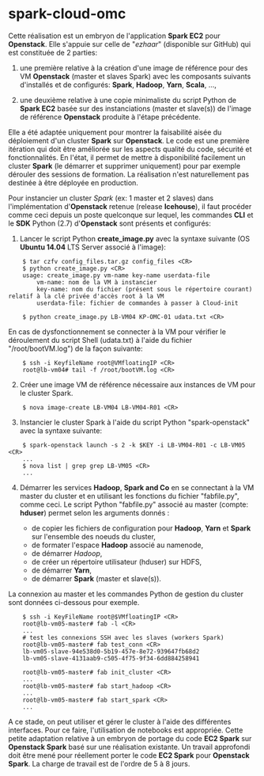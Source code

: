 # spark-cloud-omc
Cette réalisation est un embryon de l'application **Spark EC2** pour **Openstack**. Elle s'appuie sur celle de "_ezhaar_" (disponible sur GitHub) qui est constituée de 2 parties:

1. une première relative à la création d'une image de référence pour des VM **Openstack** (master et slaves Spark) avec les composants suivants d'installés et de configurés: **Spark**, **Hadoop**, **Yarn**, **Scala**, ...,

2. une deuxième relative à une copie minimaliste du script Python de **Spark EC2** basée sur des instanciations (master et slave(s)) de l'image de référence **Openstack** produite à l'étape précédente.

Elle a été adaptée uniquement pour montrer la faisabilité aisée du déploiement d'un cluster **Spark** sur **Openstack**. Le code est une première itération qui doit être améliorée sur les aspects qualité du code, sécurité et fonctionnalités. En l'état, il permet de mettre à disponibilité facilement un cluster **Spark** (le démarrer et supprimer uniquement) pour par exemple dérouler des sessions de formation. La réalisation n'est naturellement pas destinée à être déployée en production.

Pour instancier un cluster *Spark* (ex: 1 master et 2 slaves) dans l'implémentation d'**Openstack** retenue (release **Icehouse**), il faut procéder comme ceci depuis un poste quelconque sur lequel, les commandes **CLI** et le **SDK** Python (2.7) d'**Openstack** sont présents et configurés:

1) Lancer le script Python **create_image.py** avec la syntaxe suivante (OS **Ubuntu 14.04** LTS Server associé à l'image):

```
    $ tar czfv config_files.tar.gz config_files <CR>
    $ python create_image.py <CR>
    usage: create_image.py vm-name key-name userdata-file
        vm-name: nom de la VM à instancier
        key-name: nom du fichier (présent sous le répertoire courant) relatif à la clé privée d'accès root à la VM
        userdata-file: fichier de commandes à passer à Cloud-init
    
    $ python create_image.py LB-VM04 KP-OMC-01 udata.txt <CR>
```

  En cas de dysfonctionnement se connecter à la VM pour vérifier le déroulement du script Shell (udata.txt) à l'aide du fichier "/root/bootVM.log") de la façon suivante:

```
    $ ssh -i KeyfileName root@VMfloatingIP <CR>
    root@lb-vm04# tail -f /root/bootVM.log <CR>
```

2) Créer une image VM de référence nécessaire aux instances de VM pour le cluster Spark.


```
    $ nova image-create LB-VM04 LB-VM04-R01 <CR>
```

3) Instancier le cluster Spark à l'aide du script Python "spark-openstack" avec la syntaxe suivante:

```
    $ spark-openstack launch -s 2 -k $KEY -i LB-VM04-R01 -c LB-VM05 <CR>
    ...
    $ nova list | grep grep LB-VM05 <CR>
    ...
```

4) Démarrer les services **Hadoop**, **Spark and Co** en se connectant à la VM master du cluster et en utilisant les fonctions du fichier "fabfile.py", comme ceci. Le script Python "fabfile.py" associé au master (compte: **hduser**) permet selon les arguments donnés :

    * de copier les fichiers de configuration pour **Hadoop**, **Yarn** et **Spark** sur l'ensemble des noeuds du cluster,
    * de formater l'espace **Hadoop** associé au namenode,
    * de démarrer *Hadoop*,
    * de créer un répertoire utilisateur (hduser) sur HDFS,
    * de démarrer **Yarn**,
    * de démarrer **Spark** (master et slave(s)).

La connexion au master et les commandes Python de gestion du cluster sont données ci-dessous pour exemple.

```
    $ ssh -i KeyFileName root@$VMfloatingIP <CR>
    root@lb-vm05-master# fab -l <CR>
    ...
    # test les connexions SSH avec les slaves (workers Spark)
    root@lb-vm05-master# fab test_conn <CR>
    lb-vm05-slave-94e538d0-5b19-457e-8e72-939647fb68d2
    lb-vm05-slave-4131aab9-c505-4f75-9f34-6dd884258941
    
    root@lb-vm05-master# fab init_cluster <CR>
    ...
    root@lb-vm05-master# fab start_hadoop <CR>
    ...
    root@lb-vm05-master# fab start_spark <CR>
    ...
```

A ce stade, on peut utiliser et gérer le cluster à l'aide des différentes interfaces. Pour ce faire, l'utilisation de notebooks est appropriée. Cette petite adaptation relative à un embryon de portage du code **EC2 Spark** sur **Openstack Spark** basé sur une réalisation existante. Un travail approfondi doit être mené pour réellement porter le code **EC2 Spark** pour **Openstack Spark**. La charge de travail est de l'ordre de 5 à 8 jours.
